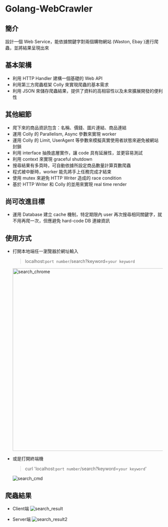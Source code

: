 # Golang-WebCrawler
## 簡介
設計一個 Web Service，能依據關鍵字對兩個購物網站 (Waston, Ebay )進行爬蟲，並將結果呈現出來

## 基本架構
* 利用 HTTP Handler 建構一個基礎的 Web API
* 利用第三方爬蟲框架 Colly 來實現爬蟲的基本需求
* 利用 JSON 來儲存爬蟲結果，提供了資料的高相容性以及未來擴展開發的便利性

## 其他細節
* 爬下來的商品資訊包含：名稱、價錢、圖片連結、商品連結
* 運用 Colly 的 Parallelism, Async 參數來實現 worker
* 運用 Colly 的 Limit, UserAgent 等參數來模擬真實使用者狀態來避免被網站封鎖
* 利用 interface 抽換底層實作，讓 code 具有延展性，並更容易測試
* 利用 context 來實現 graceful shutdown
* 搜尋結果有多頁時，可自動依據所設定商品數量計算頁數爬蟲
* 程式被中斷時，worker 能先將手上任務完成才結束
* 使用 mutex 來避免 HTTP Writer 造成的 race condition
* 基於 HTTP Writer 和 Colly 的並用來實現 real time render

## 尚可改進目標
* 運用 Database 建立 cache 機制，特定期限內 user 再次搜尋相同關鍵字，就不用再爬一次，但應避免 hard-code DB 連線資訊

## 使用方式
* 打開本地端任一瀏覽器於網址輸入 
  >localhost:`port number`/search?keyword=`your keyword`
  
  <img width="581" alt="search_chrome" src="https://user-images.githubusercontent.com/10221555/131460216-10fcbda8-66f0-4ad9-ad8e-adb0d1096d51.png">


* 或是打開終端機 
  > curl 'localhost:`port number`/search?keyword=`your keyword`'
  
  ![search_cmd](https://user-images.githubusercontent.com/10221555/131459999-51f7a9b0-4a79-41cc-a5dc-e9b593bdd02c.png)

## 爬蟲結果
* Client端
![search_result](https://user-images.githubusercontent.com/10221555/131598653-25ee7613-1526-4a79-938d-f1504966974b.gif)

* Server端
![search_result2](https://user-images.githubusercontent.com/10221555/131598657-307500f9-676a-4068-b518-91b3a0aaa3d0.gif)

